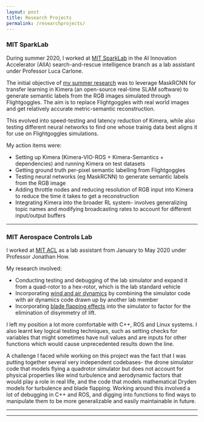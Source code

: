 ```yaml
---
layout: post
title: Research Projects
permalink: /researchprojects/
---
```


### MIT SparkLab

During summer 2020, I worked at [MIT SparkLab](http://web.mit.edu/sparklab/) in the AI Innovation Accelerator (AIIA) search-and-rescue intelligence branch as a lab assistant under Professor Luca Carlone.

The initial objective of [my summer research](https://docs.google.com/presentation/d/1a6QX4ZsGHbm3dHmvRBnj5FmknGqfRi2brFXyT2fudUc/edit?usp=sharing) was to leverage MaskRCNN for transfer learning in Kimera (an open-source real-time SLAM software) to generate semantic labels from the RGB images simulated through Flightgoggles. The aim is to replace Flightgoggles with real world images and get relatively accurate metric-semantic reconstruction.

This evolved into speed-testing and latency reduction of Kimera, while also testing different neural networks to find one whose trainig data best aligns it for use on Flightgoggles simulations.

My action items were:
* Setting up Kimera (Kimera-VIO-ROS + Kimera-Semantics + dependencies) and running Kimera on test datasets
* Getting ground truth per-pixel semantic labelling from Flightgoggles 
* Testing neural networks (eg MaskRCNN) to generate semantic labels from the RGB image
* Adding throttle nodes and reducing resolution of RGB input into Kimera to reduce the time it takes to get a reconstruction
* Integrating Kimera into the broader RL system- involves generalizing topic names and modifying broadcasting rates to account for different input/output buffers


*******

### MIT Aerospace Controls Lab

I worked at [MIT ACL](http://acl.mit.edu) as a lab assistant from January to May 2020 under Professor Jonathan How.

My research involved:
- Conducting testing and debugging of the lab simulator and expand it from a quad-rotor to a hex-rotor, which is the lab standard vehicle 
- Incorporating [wind and air dynamics](https://docs.google.com/presentation/d/19Kbac-fTL5wLGF808WAbKQIAuRLFzwZiIPuHjMd7ino/edit?usp=sharing) by combining the simulator code with air dynamics code drawn up by another lab member 
- Incorporating [blade flapping effects](https://docs.google.com/presentation/d/1yYXDTJ7G_zLPxQvvDlohSAqE3KK49iFHhipkQPyv9fQ/edit?usp=sharing) into the simulator to factor for the elimination of disymmetry of lift. 

I left my position a lot more comfortable with C++, ROS and Linux systems. I also learnt key logical testing techniques, such as setting checks for variables that might sometimes have null values and are inputs for other functions which would cause unprecedented results down the line.  

A challenge I faced while working on this project was the fact that I was putting together several very independent codebases- the drone simulator code that models flying a quadrotor simulator but does not account for physical properties like wind turbulence and aerodynamic factors that would play a role in real life, and the code that models mathematical Dryden models for turbulence and blade flapping. Working around this involved a lot of debugging in C++ and ROS, and digging into functions to find ways to manipulate them to be more generalizable and easily maintainable in future.

******
-------
